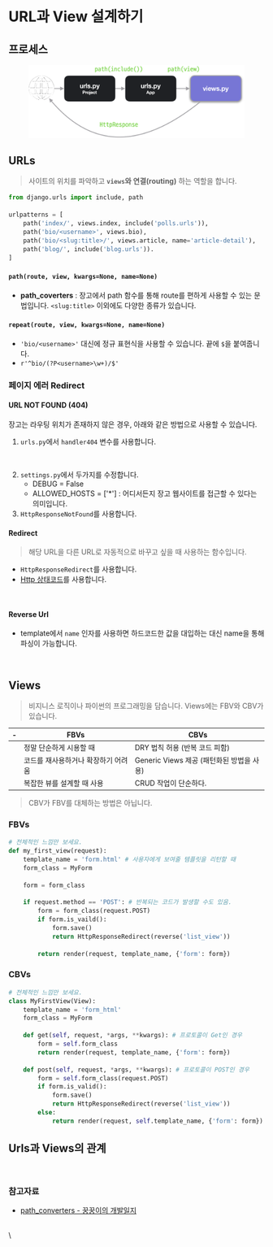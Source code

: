 # URL과 View 설계하기

## 프로세스

<figure><img src="../.gitbook/assets/image (7).png" alt=""><figcaption></figcaption></figure>

## URLs

> 사이트의 위치를 파악하고 **`views`와 연결(routing)** 하는 역할을 합니다.

```python
from django.urls import include, path

urlpatterns = [
    path('index/', views.index, include('polls.urls')),
    path('bio/<username>', views.bio),
    path('bio/<slug:title>/', views.article, name='article-detail'),
    path('blog/', include('blog.urls')).
]
```

#### `path(route, view, kwargs=None, name=None)`

* **path\_coverters** : 장고에서 path 함수를 통해 route를 편하게 사용할 수 있는 문법입니다. `<slug:title>` 이외에도 다양한 종류가 있습니다.

#### `repeat(route, view, kwargs=None, name=None)`

* `'bio/<username>'` 대신에 정규 표현식을 사용할 수 있습니다. 끝에 `$`을 붙여줍니다.
* `r'^bio/(?P<username>\w+)/$'`

### 페이지 에러 Redirect

#### URL NOT FOUND (404)

장고는 라우팅 위치가 존재하지 않은 경우, 아래와 같은 방법으로 사용할 수 있습니다.

1. `urls.py`에서 `handler404` 변수를 사용합니다.

<figure><img src="https://user-images.githubusercontent.com/55238671/235652772-4797d1fc-6c76-4077-9393-f8d669a56c59.png" alt=""><figcaption></figcaption></figure>

2. `settings.py`에서 두가지를 수정합니다.
   * DEBUG = False
   * ALLOWED\_HOSTS = \['\*'] : 어디서든지 장고 웹사이트를 접근할 수 있다는 의미입니다.
3. `HttpResponseNotFound`를 사용합니다.

#### Redirect

> 해당 URL을 다른 URL로 자동적으로 바꾸고 싶을 때 사용하는 함수입니다.

* `HttpResponseRedirect`를 사용합니다.
* [Http 상태코드](https://developer.mozilla.org/en-US/docs/Web/HTTP/Status)를 사용합니다.

<figure><img src="https://user-images.githubusercontent.com/55238671/235665296-3aa58ced-9322-4fc1-a2de-5905dfac9fa5.png" alt=""><figcaption></figcaption></figure>

#### Reverse Url

* template에서 `name` 인자를 사용하면 하드코드한 값을 대입하는 대신 name을 통해 파싱이 가능합니다.

<figure><img src="https://user-images.githubusercontent.com/55238671/235664494-dd92cd76-4228-4cfb-867b-2291fb6f593b.png" alt=""><figcaption></figcaption></figure>

## Views

> 비지니스 로직이나 파이썬의 프로그래밍을 담습니다. Views에는 FBV와 CBV가 있습니다.

| - | FBVs                | CBVs                           |
| - | ------------------- | ------------------------------ |
|   | 정말 단순하게 시용할 때       | DRY 법칙 허용 (반복 코드 피함)           |
|   | 코드를 재사용하거나 확장하기 어려움 | Generic Views 제공 (패턴화된 방법을 사용) |
|   | 복잡한 뷰를 설계할 때 사용     | CRUD 작업이 단순하다.                 |

> CBV가 FBV를 대체하는 방법은 아닙니다.

### FBVs

```python
# 전체적인 느낌만 보세요.
def my_first_view(request):
    template_name = 'form.html' # 사용자에게 보여줄 템플릿을 리턴할 때
    form_class = MyForm

    form = form_class

    if request.method == 'POST': # 반복되는 코드가 발생할 수도 있음.
        form = form_class(request.POST)
        if form.is_vaild():
            form.save()
            return HttpResponseRedirect(reverse('list_view'))

        return render(request, template_name, {'form': form})
```

### CBVs

```python
# 전체적인 느낌만 보세요.
class MyFirstView(View):
    template_name = 'form_html'
    form_class = MyForm

    def get(self, request, *args, **kwargs): # 프로토콜이 Get인 경우
        form = self.form_class
        return render(request, template_name, {'form': form})
    
    def post(self, request, *args, **kwargs): # 프로토콜이 POST인 경우
        form = self.form_class(request.POST)
        if form.is_valid():
            form.save()
            return HttpResponseRedirect(reverse('list_view'))
        else:
            return render(request, self.template_name, {'form': form})
```

## Urls과 Views의 관계

<figure><img src="https://user-images.githubusercontent.com/55238671/235667656-b16c46c4-8ec6-4590-b54b-221432d9cf3b.png" alt=""><figcaption></figcaption></figure>

### 참고자료

* [path\_converters - 꿍꿍이의 개발일지](https://stg0123.github.io/study/25/)

\
\
